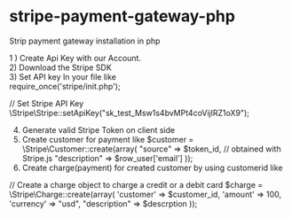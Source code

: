 # stripe-payment-gateway-php
Strip payment gateway installation in php 

1 ) Create Api Key with our Account.<br>
2) Download the Stripe SDK<br>
3) Set API key In your file like<br>
 require_once('stripe/init.php'); 

// Set Stripe API Key 
\Stripe\Stripe::setApiKey("sk_test_Msw1s4bvMPt4coVijlRZ1oX9");

4) Generate valid Stripe Token on client side
5)  Create customer for payment like
$customer = \Stripe\Customer::create(array( 
					"source" => $token_id, // obtained with Stripe.js 
					"description" => $row_user['email'] 
				));
6) Create charge(payment) for created customer by using customerid like

// Create a charge object to charge a credit or a debit card 
	$charge = \Stripe\Charge::create(array( 
				'customer'		=>	$customer_id, 
				'amount'		=>	100, 
				'currency'		=>	"usd", 
				"description"	=>	$descrption 
			));
